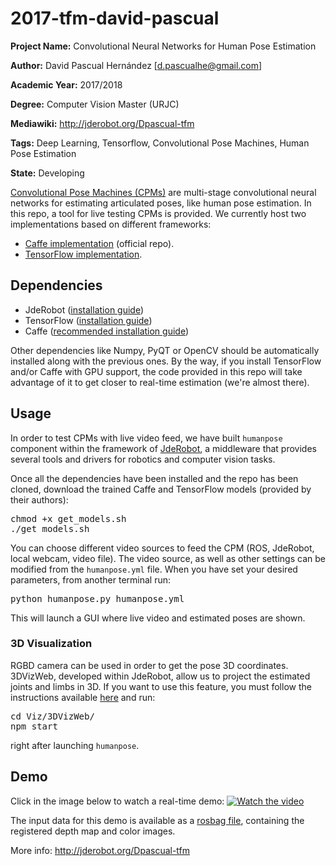 # 2017-tfm-david-pascual

**Project Name:** Convolutional Neural Networks for Human Pose Estimation

**Author:** David Pascual Hernández [d.pascualhe@gmail.com]

**Academic Year:** 2017/2018

**Degree:** Computer Vision Master (URJC)

**Mediawiki:** http://jderobot.org/Dpascual-tfm

**Tags:** Deep Learning, Tensorflow, Convolutional Pose Machines, Human Pose Estimation

**State:** Developing 

[Convolutional Pose Machines (CPMs)](https://www.cv-foundation.org/openaccess/content_cvpr_2016/app/S20-08.pdf) are multi-stage
convolutional neural networks for estimating articulated poses, like human pose estimation. In this repo, a tool for
live testing CPMs is provided. We currently host two implementations based on different frameworks:
* [Caffe implementation](https://github.com/shihenw/convolutional-pose-machines-release) (official repo).
* [TensorFlow implementation](https://github.com/psycharo/cpm).

## Dependencies
* JdeRobot ([installation guide](http://jderobot.org/Installation))
* TensorFlow ([installation guide](https://www.tensorflow.org/install/install_linux))
* Caffe ([recommended installation guide](https://chunml.github.io/ChunML.github.io/project/Installing-Caffe-CPU-Only/))

Other dependencies like Numpy, PyQT or OpenCV should be automatically installed along with the previous ones. By the way, 
if you install TensorFlow and/or Caffe with GPU support, the code provided in this repo will take advantage of it to get 
closer to real-time estimation (we're almost there).

## Usage
In order to test CPMs with live video feed, we have built <code>humanpose</code> component within the framework of
[JdeRobot](http://jderobot.org/), a middleware that provides several tools and drivers for robotics and computer vision tasks.

Once all the dependencies have been installed and the repo has been cloned, download the trained Caffe and TensorFlow models (provided by their authors):
<pre>
chmod +x get_models.sh
./get_models.sh
</pre>

You can choose different video sources to feed the CPM (ROS, JdeRobot, local webcam, video file). The video source, as
well as other settings can be modified from the <code>humanpose.yml</code> file. When you have set your desired
parameters, from another terminal run:
<pre>
python humanpose.py humanpose.yml
</pre>

This will launch a GUI where live video and estimated poses are shown.

### 3D Visualization
RGBD camera can be used in order to get the pose 3D coordinates. 3DVizWeb, developed within JdeRobot, allow us to project
the estimated joints and limbs in 3D. If you want to use this feature, you must follow the instructions available
[here](https://github.com/RoboticsURJC-students/2017-tfm-david-pascual/tree/master/src/Viz/3DVizWeb) and run: 
<pre>
cd Viz/3DVizWeb/
npm start
</pre>

right after launching <code>humanpose</code>.

## Demo
Click in the image below to watch a real-time demo:
[![Watch the video](https://img.youtube.com/vi/926rJOixlFA/maxresdefault.jpg)](https://youtu.be/926rJOixlFA)

The input data for this demo is available as a
[rosbag file](https://mega.nz/#!4U8nXAib!1zbaeYGGraTqdUVbbQneG28PA50gr6U3WeqIKzoIup0), containing
the registered depth map and color images.


More info: http://jderobot.org/Dpascual-tfm
